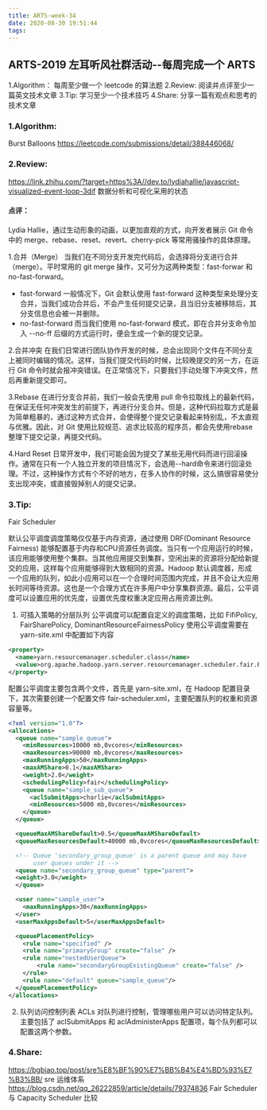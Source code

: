 ```yaml
---
title: ARTS-week-34
date: 2020-08-30 19:51:44
tags:
---
```



## ARTS-2019 左耳听风社群活动--每周完成一个 ARTS
1.Algorithm： 每周至少做一个 leetcode 的算法题
2.Review: 阅读并点评至少一篇英文技术文章
3.Tip: 学习至少一个技术技巧
4.Share: 分享一篇有观点和思考的技术文章

### 1.Algorithm:

Burst Balloons https://leetcode.com/submissions/detail/388446068/

### 2.Review:

https://link.zhihu.com/?target=https%3A//dev.to/lydiahallie/javascript-visualized-event-loop-3dif
数据分析和可视化采用的状态

#### 点评：

Lydia Hallie，通过生动形象的动画，以更加直观的方式，向开发者展示 Git 命令中的 merge、rebase、reset、revert、cherry-pick 等常用骚操作的具体原理。

1.合并（Merge） 当我们在不同分支开发完代码后，会选择将分支进行合并（merge）。平时常用的 git merge 操作，又可分为这两种类型：fast-forwar 和 no-fast-forward。
- fast-forward 一般情况下，Git 会默认使用 fast-forward 这种类型来处理分支合并，当我们成功合并后，不会产生任何提交记录，且当旧分支被移除后，其分支信息也会被一并删除。
- no-fast-forward 而当我们使用 no-fast-forward 模式，即在合并分支命令加入 --no-ff 后缀的方式运行时，便会生成一个新的提交记录。

2.合并冲突 在我们日常进行团队协作开发的时候，总会出现同个文件在不同分支上被同时编辑的情况。这样，当我们提交代码的时候，比较晚提交的另一方，在运行 Git 命令时就会报冲突错误。在正常情况下，只要我们手动处理下冲突文件，然后再重新提交即可。

3.Rebase 在进行分支合并前，我们一般会先使用 pull 命令拉取线上的最新代码，在保证无任何冲突发生的前提下，再进行分支合并。但是，这种代码拉取方式是最为简单粗暴的，通过这种方式合并，会使得整个提交记录看起来特别乱，不太直观与优雅。因此，对 Git 使用比较规范、追求比较高的程序员，都会先使用rebase整理下提交记录，再提交代码。

4.Hard Reset 日常开发中，我们可能会因为提交了某些无用代码而进行回滚操作。通常在只有一个人独立开发的项目情况下，会选用--hard命令来进行回滚处理。不过，这种操作方式有个不好的地方，在多人协作的时候，这么搞很容易使分支出现冲突，或直接毁掉别人的提交记录。


### 3.Tip:

Fair Scheduler 

默认公平调度调度策略仅仅基于内存资源，通过使用 DRF(Dominant Resource Fairness) 能够配置基于内存和CPU资源任务调度。当只有一个应用运行的时候，该应用能够使用整个集群。当其他应用提交到集群，空闲出来的资源将分配给新提交的应用，这样每个应用能够得到大致相同的资源。Hadoop 默认调度器，形成一个应用的队列，如此小应用可以在一个合理时间范围内完成，并且不会让大应用长时间等待资源。这也是一个合理方式在许多用户中分享集群资源。最后，公平调度可以设置应用的优先度，设置优先度权重决定应用占用资源比例。


1. 可插入策略的分层队列
公平调度可以配置自定义的调度策略，比如 FifiPolicy, FairSharePolicy, DominantResourceFairnessPolicy 使用公平调度需要在 yarn-site.xml 中配置如下内容

```xml
<property>
  <name>yarn.resourcemanager.scheduler.class</name>
  <value>org.apache.hadoop.yarn.server.resourcemanager.scheduler.fair.FairScheduler</value>
</property>
```

配置公平调度主要包含两个文件，首先是 yarn-site.xml，在 Hadoop 配置目录下，其次需要创建一个配置文件 fair-scheduler.xml，主要配置队列的权重和资源容量等。

```xml
<?xml version="1.0"?>
<allocations>
  <queue name="sample_queue">
    <minResources>10000 mb,0vcores</minResources>
    <maxResources>90000 mb,0vcores</maxResources>
    <maxRunningApps>50</maxRunningApps>
    <maxAMShare>0.1</maxAMShare>
    <weight>2.0</weight>
    <schedulingPolicy>fair</schedulingPolicy>
    <queue name="sample_sub_queue">
      <aclSubmitApps>charlie</aclSubmitApps>
      <minResources>5000 mb,0vcores</minResources>
    </queue>
  </queue>

  <queueMaxAMShareDefault>0.5</queueMaxAMShareDefault>
  <queueMaxResourcesDefault>40000 mb,0vcores</queueMaxResourcesDefault>

  <!-- Queue 'secondary_group_queue' is a parent queue and may have
       user queues under it -->
  <queue name="secondary_group_queue" type="parent">
  <weight>3.0</weight>
  </queue>

  <user name="sample_user">
    <maxRunningApps>30</maxRunningApps>
  </user>
  <userMaxAppsDefault>5</userMaxAppsDefault>

  <queuePlacementPolicy>
    <rule name="specified" />
    <rule name="primaryGroup" create="false" />
    <rule name="nestedUserQueue">
        <rule name="secondaryGroupExistingQueue" create="false" />
    </rule>
    <rule name="default" queue="sample_queue"/>
  </queuePlacementPolicy>
</allocations>
```

2. 队列访问控制列表
ACLs 对队列进行控制，管理哪些用户可以访问特定队列。主要包括了 aclSubmitApps 和 aclAdministerApps 配置项，每个队列都可以配置这两个参数。


### 4.Share:

https://bgbiao.top/post/sre%E8%BF%90%E7%BB%B4%E4%BD%93%E7%B3%BB/
sre 运维体系
https://blog.csdn.net/qq_26222859/article/details/79374836
Fair Scheduler 与 Capacity Scheduler 比较